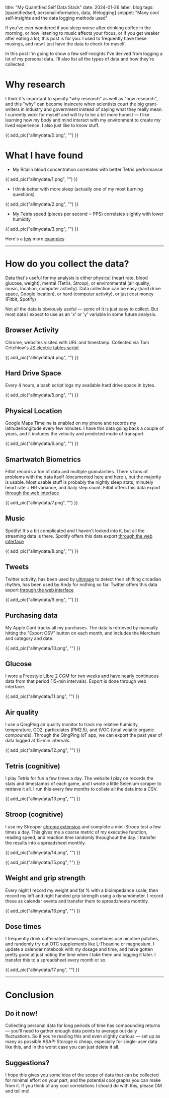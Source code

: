 title: "My Quantified Self Data Stack"
date: 2024-01-26
label: blog
tags: [quantifiedself, personalinformatics, data, lifelogging]
snippet: "Many cool self-insights and the data logging methods used"

If you've ever wondered if you sleep worse after drinking coffee in the morning, or how listening to music affects your focus, or if you get weaker after eating a lot, this post is for you. I used to frequently have these musings, and now I just have the data to check for myself. 

In this post I'm going to show a few self-insights I've derived from logging a lot of my personal data. I'll also list all the types of data and how they're collected. 

# Why research

I think it's important to specify "why research" as well as "how research", and this "why" can become insincere when scientists court the big grant-writers in industry and government instead of saying what they really mean. I currently work for myself and will try to be a bit more honest — I like learning how my body and mind interact with my environment to create my lived experience. I also just like to know stuff.

{{ add_pic("allmydata/0.png", "") }}

# What I have found


- My Ritalin blood concentration correlates with better Tetris performance


{{ add_pic("allmydata/1.png", "") }}


- I think better with more sleep (actually one of my most burning questions)


{{ add_pic("allmydata/2.png", "") }}


- My Tetris speed (pieces per second = PPS) correlates slightly with lower humidity


{{ add_pic("allmydata/3.png", "") }}

Here's a [few](https://medium.com/@kongmunist/playing-faster-tetris-by-sleeping-less-3d9b04d30349) more [examples](../blog/stroopvssleep/)

<hr>

# How do you collect the data?

Data that's useful for my analysis is either physical (heart rate, blood glucose, weight), mental (Tetris, Stroop), or environmental (air quality, music, location, computer activity). Data collection can be easy (hard drive space, Google location), or hard (computer activity), or just cost money (Fitbit, Spotify)

Not all the data is obviously useful — some of it is just easy to collect. But most data I expect to use as an 'x' or 'y' variable in some future analysis.

## Browser Activity

Chrome, websites visited with URL and timestamp. Collected via Tom Critchlow's [JS electric tables script](../settingupelectrictables/)

{{ add_pic("allmydata/4.png", "") }}

## Hard Drive Space

Every 4 hours, a bash script logs my available hard drive space in bytes. 

{{ add_pic("allmydata/5.png", "") }}

## Physical Location 

Google Maps Timeline is enabled on my phone and records my latitude/longitude every few minutes. I have this data going back a couple of years, and it includes the velocity and predicted mode of transport. 

{{ add_pic("allmydata/6.png", "") }}

## Smartwatch Biometrics

Fitbit records a ton of data and multiple granularities. There's tons of problems with the data itself (documented [here](../fitbittsproblem/) and [here](../fitbitsleeptzcorrection/) ), but the majority is usable. Most usable stuff is probably the nightly sleep stats, minutely heart rate + HR variance, and daily step count. Fitbit offers this data export [through the web interface](https://www.fitbit.com/settings/data/export</a>)

{{ add_pic("allmydata/7.png", "") }}

## Music

Spotify! It's a bit complicated and I haven't looked into it, but all the streaming data is there. Spotify offers this data export [through the web interface](https://support.spotify.com/us/article/understanding-my-data/)

{{ add_pic("allmydata/8.png", "") }}

## Tweets

Twitter activity, has been used by [ultimape](https://twitter.com/ultimape/status/1145889385256296449</a>) to detect their shifting circadian rhythm, has been used by Andy for nothing so far. Twitter offers this data export [through the web interface](https://help.twitter.com/en/managing-your-account/how-to-download-your-x-archive</a>)

{{ add_pic("allmydata/9.png", "") }}

## Purchasing data

My Apple Card tracks all my purchases. The data is retrieved by manually hitting the "Export CSV" button on each month, and includes the Merchant and category and date.

{{ add_pic("allmydata/10.png", "") }}

## Glucose

I wore a Freestyle Libre 2 CGM for two weeks and have nearly continuous data from that period (15-min intervals). Export is done through web interface.

{{ add_pic("allmydata/11.png", "") }}

## Air quality

I use a QingPing air quality monitor to track my relative humidity, temperature, CO2, particulates (PM2.5), and tVOC (total volatile organic compounds). Through the QingPing IoT app, we can export the past year of data logged at 15-min intervals. 

{{ add_pic("allmydata/12.png", "") }}

## Tetris (cognitive)

I play Tetris for fun a few times a day. The website I play on records the stats and timestamps of each game, and I wrote a little Selenium scraper to retrieve it all. I run this every few months to collate all the data into a CSV.

{{ add_pic("allmydata/13.png", "") }}

## Stroop (cognitive)

I use my Strooper [chrome extension](../../projects/strooper) and complete a mini-Stroop test a few times a day. This gives me a coarse metric of my executive function, reading speed, and reaction time randomly throughout the day. I transfer the results into a spreadsheet monthly. 

{{ add_pic("allmydata/14.png", "") }}

{{ add_pic("allmydata/15.png", "") }}

## Weight and grip strength

Every night I record my weight and fat % with a bioimpedance scale, then record my left and right handed grip strength using a dynamometer. I record these as calendar events and transfer them to spreadsheets monthly. 

{{ add_pic("allmydata/16.png", "") }}

## Dose times

I frequently drink caffeinated beverages, sometimes use nicotine patches, and randomly try out OTC supplements like L-Theanine or magnesium. I update a calendar notebook with my dosage and time, and have gotten pretty good at just noting the time when I take them and logging it later. I transfer this to a spreadsheet every month or so. 

{{ add_pic("allmydata/17.png", "") }}

<hr>

# Conclusion

## Do it now!

Collecting personal data for long periods of time has compounding returns — you'll need to gather enough data points to average out daily fluctuations. So if you're reading this and even slightly curious — set up as many as possible ASAP! Storage is cheap, especially for single-user data like this, and in the worst case you can just delete it all. 

## Suggestions?

I hope this gives you some idea of the scope of data that can be collected for minimal effort on your part, and the potential cool graphs you can make from it. If you think of any cool correlations I should do with this, please DM and tell me!
